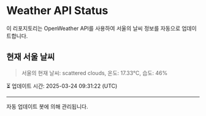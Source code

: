 
# Weather API Status

이 리포지토리는 OpenWeather API를 사용하여 서울의 날씨 정보를 자동으로 업데이트합니다.

## 현재 서울 날씨
> 서울의 현재 날씨: scattered clouds, 온도: 17.33°C, 습도: 46%

⏳ 업데이트 시간: 2025-03-24 09:31:22 (UTC)

---
자동 업데이트 봇에 의해 관리됩니다.
